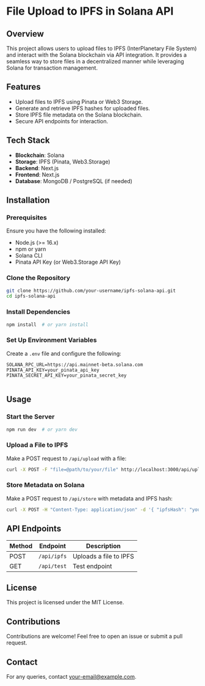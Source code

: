 # File Upload to IPFS in Solana API

## Overview
This project allows users to upload files to IPFS (InterPlanetary File System) and interact with the Solana blockchain via API integration. It provides a seamless way to store files in a decentralized manner while leveraging Solana for transaction management.

## Features
- Upload files to IPFS using Pinata or Web3 Storage.
- Generate and retrieve IPFS hashes for uploaded files.
- Store IPFS file metadata on the Solana blockchain.
- Secure API endpoints for interaction.

## Tech Stack
- **Blockchain**: Solana
- **Storage**: IPFS (Pinata, Web3.Storage)
- **Backend**: Next.js
- **Frontend**: Next.js
- **Database**: MongoDB / PostgreSQL (if needed)

## Installation
### Prerequisites
Ensure you have the following installed:
- Node.js (>= 16.x)
- npm or yarn
- Solana CLI
- Pinata API Key (or Web3.Storage API Key)

### Clone the Repository
```sh
git clone https://github.com/your-username/ipfs-solana-api.git
cd ipfs-solana-api
```

### Install Dependencies
```sh
npm install  # or yarn install
```

### Set Up Environment Variables
Create a `.env` file and configure the following:
```
SOLANA_RPC_URL=https://api.mainnet-beta.solana.com
PINATA_API_KEY=your_pinata_api_key
PINATA_SECRET_API_KEY=your_pinata_secret_key


```

## Usage
### Start the Server
```sh
npm run dev  # or yarn dev
```

### Upload a File to IPFS
Make a POST request to `/api/upload` with a file:
```sh
curl -X POST -F "file=@path/to/your/file" http://localhost:3000/api/upload
```

### Store Metadata on Solana
Make a POST request to `/api/store` with metadata and IPFS hash:
```sh
curl -X POST -H "Content-Type: application/json" -d '{ "ipfsHash": "your_ipfs_hash" }' http://localhost:3000/api/store
```

## API Endpoints
| Method | Endpoint      | Description                         |
|--------|--------------|-------------------------------------|
| POST   | `/api/ipfs` | Uploads a file to IPFS             |
| GET    | `/api/test`   | Test endpoint                      |


## License
This project is licensed under the MIT License.

## Contributions
Contributions are welcome! Feel free to open an issue or submit a pull request.

## Contact
For any queries, contact [your-email@example.com](mailto:abhishekghoshedu@gmail.com).

